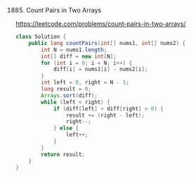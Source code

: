 1885. Count Pairs in Two Arrays

https://leetcode.com/problems/count-pairs-in-two-arrays/

```Java
class Solution {
    public long countPairs(int[] nums1, int[] nums2) {
        int N = nums1.length;
        int[] diff = new int[N];
        for (int i = 0; i < N; i++) {
            diff[i] = nums1[i] - nums2[i];
        }
        int left = 0, right = N - 1;
        long result = 0;
        Arrays.sort(diff);
        while (left < right) {
            if (diff[left] + diff[right] > 0) {
                result += (right - left);
                right--;
            } else {
                left++;
            }
        }
        return result;
    }
}
```